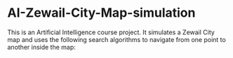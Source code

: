 # AI-Zewail-City-Map-simulation
This is an Artificial Intelligence course project. It simulates a Zewail City map and uses the following search algorithms to navigate from one point to another inside the map:
